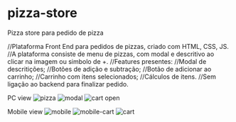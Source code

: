 # pizza-store
Pizza store para pedido de pizza


//Plataforma Front End para pedidos de pizzas, criado com HTML, CSS, JS.
//A plataforma consiste de menu de pizzas, com modal e descritivo ao clicar na imagem ou simbolo de +.
//Features presentes:
//Modal de descritições;
//Botões de adição e subtração;
//Botão de adicionar ao carrinho;
//Carrinho com itens selecionados;
//Cálculos de itens.
//Sem ligação ao backend para finalizar pedido.

PC view
![pizza](https://github.com/user-attachments/assets/9eecb5c2-c608-431b-88d1-9b972fd8eb08)
![modal](https://github.com/user-attachments/assets/edaf24e2-7d4f-44f3-9fe0-d79c5ff81636)
![cart open](https://github.com/user-attachments/assets/de92ba15-7615-49eb-bd8b-a96e31fb0d63)

Mobile view
![mobile](https://github.com/user-attachments/assets/8ce6f500-ca85-49dc-a408-8210452cd2eb)
![mobile-cart](https://github.com/user-attachments/assets/cff3f3c5-36c4-48e0-90ee-f0999a2b7e84)
![cart](https://github.com/user-attachments/assets/e39d0d05-919f-4435-b5a0-4eafd6cec08e)

